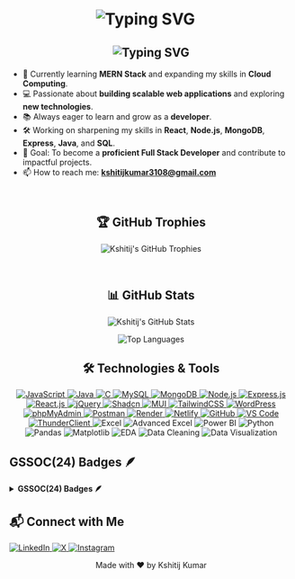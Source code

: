 <h1 align="center" style="margin-right: 20px;">
  <img src="https://readme-typing-svg.demolab.com?font=Montserrat&weight=800&size=40&pause=1000&center=true&vCenter=true&width=600&lines=Hi+%F0%9F%91%8B;I'm+Kshitij;I'm+Kshitij+Kumar&color=1e90ff&color2=a855f7" alt="Typing SVG" />
</h1>


<h2 align="center">
  <img src="https://readme-typing-svg.demolab.com/?font=Montserrat&weight=800&size=28&pause=1000&center=true&vCenter=true&width=600&lines=%F0%9F%9A%80+Aspiring+Full+Stack+Developer;%F0%9F%93%8A+Data+Analyst+Enthusiast&color=1E90FF" alt="Typing SVG" />
</h2>



<ul>
  <li>🌱 Currently learning <b>MERN Stack</b> and expanding my skills in <b>Cloud Computing</b>.</li>
  <li>💻 Passionate about <b>building scalable web applications</b> and exploring <b>new technologies</b>.</li>
  <li>📚 Always eager to learn and grow as a <b>developer</b>.</li>
  <li>🛠️ Working on sharpening my skills in <b>React</b>, <b>Node.js</b>, <b>MongoDB</b>, <b>Express</b>, <b>Java</b>, and <b>SQL</b>.</li>
  <li>🎯 Goal: To become a <b>proficient Full Stack Developer</b> and contribute to impactful projects.</li>
<li>📫 How to reach me: <b><a href="mailto:kshitijkumar3108@gmail.com">kshitijkumar3108@gmail.com</a></b></li>

</ul>

<br/>

<h2 align="center">🏆 GitHub Trophies</h2>

<p align="center">
  <img src="https://github-profile-trophy.vercel.app/?username=Kshitijkr31" alt="Kshitij's GitHub Trophies" />
</p>

<br/>

<h2 align="center">📊 GitHub Stats</h2>

<p align="center">
  <img src="https://github-readme-stats.vercel.app/api?username=Kshitijkr31&show_icons=true&theme=tokyonight" alt="Kshitij's GitHub Stats" />
</p>

<p align="center">
  <img src="https://github-readme-stats.vercel.app/api/top-langs/?username=Kshitijkr31&layout=compact&theme=tokyonight" alt="Top Languages" />
</p>

<h2 align="center">🛠️ Technologies & Tools</h2>
<p align="center">
  <!-- JavaScript -->
  <a href="https://developer.mozilla.org/en-US/docs/Web/JavaScript" target="_blank">
    <img src="https://img.shields.io/badge/JavaScript-F7DF1E?style=flat&logo=javascript&logoColor=black" alt="JavaScript" width="120" />
  </a>
  <!-- Java -->
  <a href="https://www.java.com/en/" target="_blank">
    <img src="https://img.shields.io/badge/Java-007396?style=flat&logo=java&logoColor=white" alt="Java" width="120" />
  </a>
  <!-- C -->
  <a href="https://en.wikipedia.org/wiki/C_(programming_language)" target="_blank">
    <img src="https://img.shields.io/badge/C-00599C?style=flat&logo=c&logoColor=white" alt="C" width="120" />
  </a>
  <!-- MySQL -->
  <a href="https://www.mysql.com/" target="_blank">
    <img src="https://img.shields.io/badge/MySQL-4479A1?style=flat&logo=mysql&logoColor=white" alt="MySQL" width="120" />
  </a>
  <!-- MongoDB -->
  <a href="https://www.mongodb.com/" target="_blank">
    <img src="https://img.shields.io/badge/MongoDB-47A248?style=flat&logo=mongodb&logoColor=white" alt="MongoDB" width="120" />
  </a>
  <!-- Node.js -->
  <a href="https://nodejs.org/" target="_blank">
    <img src="https://img.shields.io/badge/Node.js-339933?style=flat&logo=node.js&logoColor=white" alt="Node.js" width="120" />
  </a>
  <!-- Express.js -->
  <a href="https://expressjs.com/" target="_blank">
    <img src="https://img.shields.io/badge/Express.js-000000?style=flat&logo=express&logoColor=white" alt="Express.js" width="120" />
  </a>
  <!-- React.js -->
  <a href="https://reactjs.org/" target="_blank">
    <img src="https://img.shields.io/badge/React-61DAFB?style=flat&logo=react&logoColor=white" alt="React.js" width="120" />
  </a>
  <!-- jQuery -->
  <a href="https://jquery.com/" target="_blank">
    <img src="https://img.shields.io/badge/jQuery-0769AD?style=flat&logo=jquery&logoColor=white" alt="jQuery" width="120" />
  </a>
  <!-- Shadcn -->
  <a href="https://github.com/shadcn/ui" target="_blank">
    <img src="https://img.shields.io/badge/Shadcn-000000?style=flat&logo=shadcn&logoColor=white" alt="Shadcn" width="120" />
  </a>
  <!-- MUI -->
  <a href="https://mui.com/" target="_blank">
    <img src="https://img.shields.io/badge/MUI-007FFF?style=flat&logo=mui&logoColor=white" alt="MUI" width="120" />
  </a>
  <!-- TailwindCSS -->
  <a href="https://tailwindcss.com/" target="_blank">
    <img src="https://img.shields.io/badge/TailwindCSS-38B2AC?style=flat&logo=tailwindcss&logoColor=white" alt="TailwindCSS" width="120" />
  </a>
  <!-- WordPress -->
  <a href="https://wordpress.org/" target="_blank">
    <img src="https://img.shields.io/badge/WordPress-21759B?style=flat&logo=wordpress&logoColor=white" alt="WordPress" width="120" />
  </a>
  <!-- phpMyAdmin -->
  <a href="https://www.phpmyadmin.net/" target="_blank">
    <img src="https://img.shields.io/badge/phpMyAdmin-6F4F97?style=flat&logo=phpmyadmin&logoColor=white" alt="phpMyAdmin" width="120" />
  </a>
  <!-- Postman -->
  <a href="https://www.postman.com/" target="_blank">
    <img src="https://img.shields.io/badge/Postman-FF6C37?style=flat&logo=postman&logoColor=white" alt="Postman" width="120" />
  </a>
  <!-- Render -->
  <a href="https://render.com/" target="_blank">
    <img src="https://img.shields.io/badge/Render-8B5CF6?style=flat&logo=render&logoColor=white" alt="Render" width="120" />
  </a>
  <!-- Netlify -->
  <a href="https://www.netlify.com/" target="_blank">
    <img src="https://img.shields.io/badge/Netlify-00C7B7?style=flat&logo=netlify&logoColor=white" alt="Netlify" width="120" />
  </a>
  <!-- GitHub -->
  <a href="https://github.com/" target="_blank">
    <img src="https://img.shields.io/badge/GitHub-181717?style=flat&logo=github&logoColor=white" alt="GitHub" width="120" />
  </a>
  <!-- VS Code -->
  <a href="https://code.visualstudio.com/" target="_blank">
    <img src="https://img.shields.io/badge/VS_Code-0078D4?style=flat&logo=visualstudiocode&logoColor=white" alt="VS Code" width="120" />
  </a>
  <!-- ThunderClient -->
  <a href="https://www.thunderclient.io/" target="_blank">
    <img src="https://img.shields.io/badge/ThunderClient-FF6F00?style=flat&logo=thunderclient&logoColor=white" alt="ThunderClient" width="120" />
  </a>
 <!-- Excel -->
  <img src="https://img.shields.io/badge/Microsoft_Excel-217346?style=flat&logo=microsoft-excel&logoColor=white" alt="Excel" width="120" />
  
  <!-- Advanced Excel (Custom) -->
  <img src="https://img.shields.io/badge/Advanced_Excel-217346?style=flat&logo=microsoft-excel&logoColor=white" alt="Advanced Excel" width="120" />

  <!-- Power BI -->
  <img src="https://img.shields.io/badge/Power_BI-F2C811?style=flat&logo=powerbi&logoColor=black" alt="Power BI" width="120" />

  <!-- Python -->
  <img src="https://img.shields.io/badge/Python-3776AB?style=flat&logo=python&logoColor=white" alt="Python" width="120" />

  <!-- Pandas -->
  <img src="https://img.shields.io/badge/Pandas-150458?style=flat&logo=pandas&logoColor=white" alt="Pandas" width="120" />

  <!-- Matplotlib -->
  <img src="https://img.shields.io/badge/Matplotlib-11557C?style=flat&logo=python&logoColor=white" alt="Matplotlib" width="120" />

  <!-- EDA (Custom) -->
  <img src="https://img.shields.io/badge/Exploratory_Data_Analysis-6C3483?style=flat&logo=databricks&logoColor=white" alt="EDA" width="120" />

  <!-- Data Cleaning (Custom) -->
  <img src="https://img.shields.io/badge/Data_Cleaning-00897B?style=flat&logo=data&logoColor=white" alt="Data Cleaning" width="120" />

  <!-- Data Visualization (Custom) -->
  <img src="https://img.shields.io/badge/Data_Visualization-1E88E5?style=flat&logo=visualstudio&logoColor=white" alt="Data Visualization" width="120" />
</p>



## GSSOC(24) Badges 🪶
<details>	
 <summary><b>GSSOC(24) Badges 🪶</b></summary><br>
<div style='display:flex; align-items:center; gap: 10px;' align='center'><a href="https://gssoc.girlscript.tech/leaderboard">
<img src="https://raw.githubusercontent.com/GSSoC24/Postman-Challenge/main/docs/assets/Postman%20White.png" width="100px" height="100px" />
  <img src="https://raw.githubusercontent.com/GSSoC24/Postman-Challenge/main/docs/assets/1.png" width="100px" height="100px" />
  <img src="https://raw.githubusercontent.com/GSSoC24/Postman-Challenge/main/docs/assets/2.png" width="100px" height="100px" />
  <img src="https://raw.githubusercontent.com/GSSoC24/Postman-Challenge/main/docs/assets/3.png" width="100px" height="100px" />
  <img src="https://raw.githubusercontent.com/GSSoC24/Postman-Challenge/main/docs/assets/4.png" width="100px" height="100px" />
  <img src="https://raw.githubusercontent.com/GSSoC24/Postman-Challenge/main/docs/assets/5.png" width="100px" height="100px" />
  <img src="https://raw.githubusercontent.com/GSSoC24/Postman-Challenge/main/docs/assets/6.png" width="105px" height="105px" />
  <img src="https://raw.githubusercontent.com/GSSoC24/Postman-Challenge/main/docs/assets/7.png" width="100px" height="100px" />
  <img src="https://raw.githubusercontent.com/GSSoC24/Postman-Challenge/main/docs/assets/8.png" width="100px" height="100px" />
  <img src="https://raw.githubusercontent.com/GSSoC24/Contributor/refs/heads/main/assets/Code%20Luminary.png" width="105px" height="105px" />
  <img src="https://raw.githubusercontent.com/GSSoC24/Contributor/refs/heads/main/assets/Git%20Explorer.png" width="100px" height="100px" />
  <img src="https://raw.githubusercontent.com/GSSoC24/Contributor/refs/heads/main/assets/Pull%20Expert.png" width="100px" height="100px" /></a>
</div>
</details>

<h2>📬 Connect with Me</h2>

<p>
  <a href="https://linkedin.com/in/kshitij-kumar-81b699204/" target="_blank">
    <img src="https://cdn.jsdelivr.net/gh/devicons/devicon/icons/linkedin/linkedin-original.svg" alt="LinkedIn" width="40" height="40"/>
  </a>
  
  <a href="https://x.com/kshitijkumar31" target="_blank">
       <img src="https://img.freepik.com/free-vector/new-2023-twitter-logo-x-icon-design_1017-45418.jpg" alt="X" width="40" height="40" />
  </a>
  
  <a href="https://www.instagram.com/kshitijkrofficial_" target="_blank">
    <img src="https://cdn-icons-png.flaticon.com/512/2111/2111463.png" alt="Instagram" width="40" height="40"/>
  </a>
</p>
<p align="center">Made with ❤️ by Kshitij Kumar</p>
